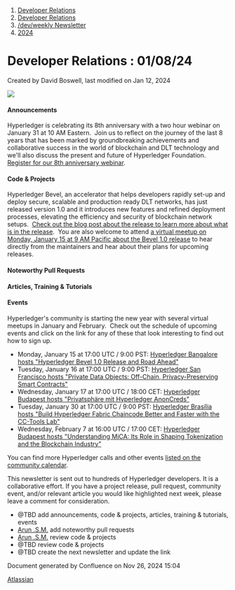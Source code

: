 1. [Developer Relations](index.html)
2. [Developer Relations](Developer-Relations_17170434.html)
3. [/dev/weekly Newsletter](17170445.html)
4. [2024](2024_17172152.html)

# Developer Relations : 01/08/24

Created by David Boswell, last modified on Jan 12, 2024

![](attachments/17170434/17171308.png?height=169)

#### Announcements

Hyperledger is celebrating its 8th anniversary with a two hour webinar on January 31 at 10 AM Eastern.  Join us to reflect on the journey of the last 8 years that has been marked by groundbreaking achievements and collaborative success in the world of blockchain and DLT technology and we'll also discuss the present and future of Hyperledger Foundation.  [Register for our 8th anniversary webinar](https://zoom.us/webinar/register/8516754538712/WN_mtsSwSg5QTCFrYJ3up5SWA#/registration).

#### Code &amp; Projects

Hyperledger Bevel, an accelerator that helps developers rapidly set-up and deploy secure, scalable and production ready DLT networks, has just released version 1.0 and it introduces new features and refined deployment processes, elevating the efficiency and security of blockchain network setups.  [Check out the blog post about the release to learn more about what is in the release](https://www.hyperledger.org/blog/hyperledger-bevel-release-1.0-paving-the-way-for-seamless-and-secure-blockchain-deployments).  You are also welcome to attend [a virtual meetup on Monday, January 15 at 9 AM Pacific about the Bevel 1.0 release](https://www.meetup.com/hyperledger-bangalore/events/298050835/) to hear directly from the maintainers and hear about their plans for upcoming releases.

#### Noteworthy Pull Requests

#### Articles, Training &amp; Tutorials

#### Events

Hyperledger's community is starting the new year with several virtual meetups in January and February.  Check out the schedule of upcoming events and click on the link for any of these that look interesting to find out how to sign up.

- Monday, January 15 at 17:00 UTC / 9:00 PST: [Hyperledger Bangalore hosts "Hyperledger Bevel 1.0 Release and Road Ahead"](https://www.meetup.com/hyperledger-bangalore/events/298050835/)
- Tuesday, January 16 at 17:00 UTC / 9:00 PST: [Hyperledger San Francisco hosts "Private Data Objects: Off-Chain, Privacy-Preserving Smart Contracts"](https://www.meetup.com/hyperledger-sf/events/297841638/)
- Wednesday, January 17 at 17:00 UTC / 18:00 CET: [Hyperledger Budapest hosts "Privatsphäre mit Hyperledger AnonCreds"](https://www.meetup.com/hyperledger-budapest/events/297276011/)
- Tuesday, January 30 at 17:00 UTC / 9:00 PST: [Hyperledger Brasília hosts "Build Hyperledger Fabric Chaincode Better and Faster with the CC-Tools Lab"](https://www.meetup.com/hyperledger-brasilia/events/298035517/)
- Wednesday, February 7 at 16:00 UTC / 17:00 CET: [Hyperledger Budapest hosts "Understanding MiCA: Its Role in Shaping Tokenization and the Blockchain Industry"](https://www.meetup.com/hyperledger-budapest/events/297719213/)

You can find more Hyperledger calls and other events [listed on the community calendar](https://lf-hyperledger.atlassian.net/wiki/display/HYP/Calendar+of+Public+Meetings).

This newsletter is sent out to hundreds of Hyperledger developers. It is a collaborative effort. If you have a project release, pull request, community event, and/or relevant article you would like highlighted next week, please leave a comment for consideration.

- @TBD add announcements, code &amp; projects, articles, training &amp; tutorials, events
- [Arun .S.M.](https://lf-hyperledger.atlassian.net/wiki/people/621a0e5097d313006ba7386a?ref=confluence) add noteworthy pull requests
- [Arun .S.M.](https://lf-hyperledger.atlassian.net/wiki/people/621a0e5097d313006ba7386a?ref=confluence) review code &amp; projects
- @TBD review code &amp; projects
- @TBD create the next newsletter and update the link

Document generated by Confluence on Nov 26, 2024 15:04

[Atlassian](http://www.atlassian.com/)
